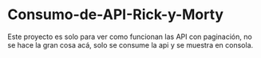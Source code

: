 # Consumo-de-API-Rick-y-Morty
Este proyecto es solo para ver como funcionan las API con paginación, no se hace la gran cosa acá, solo se consume la api y se muestra en consola.

